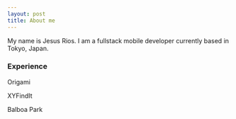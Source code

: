 ```yaml
---
layout: post
title: About me
---
```


My name is Jesus Rios. I am a fullstack mobile developer currently based in Tokyo, Japan.

### Experience

Origami 

XYFindIt

Balboa Park 
